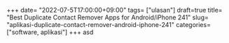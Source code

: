 +++
date= "2022-07-5T17:00:00+09:00"
tags= ["ulasan"]
draft=true
title= "Best Duplicate Contact Remover Apps for Android/iPhone        241"
slug= "aplikasi-duplicate-contact-remover-android-iphone-241"
categories= ["software, aplikasi"]
+++
asd
